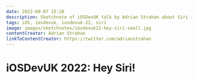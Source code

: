 ```yaml
---
date: 2022-09-07 15:20
description: Sketchnote of iOSDevUK talk by Adrian Strahan about Siri integration
tags: iOS, iosdevuk, iosdevuk-22, siri
image: images/sketchnotes/iosdevuk22-hey-siri-small.jpg
contentCreator: Adrian Strahan
linkToContentCreator: https://twitter.com/adrianstrahan
---
```


# iOSDevUK 2022: Hey Siri!
